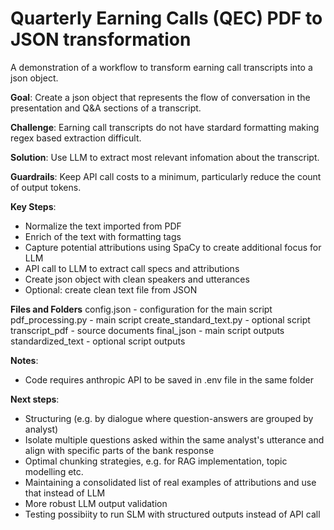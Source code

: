 # Quarterly Earning Calls (QEC) PDF to JSON transformation

A demonstration of a workflow to transform earning call transcripts into a json object.

**Goal**: Create a json object that represents the flow of conversation in the presentation and Q&A sections of a transcript.

**Challenge**: Earning call transcripts do not have stardard formatting making regex based extraction difficult.

**Solution**: Use LLM to extract most relevant infomation about the transcript.

**Guardrails**: Keep API call costs to a minimum, particularly reduce the count of output tokens.

**Key Steps**:
- Normalize the text imported from PDF
- Enrich of the text with formatting tags
- Capture potential attributions using SpaCy to create additional focus for LLM
- API call to LLM to extract call specs and attributions
- Create json object with clean speakers and utterances
- Optional: create clean text file from JSON

**Files and Folders**
config.json - configuration for the main script
pdf_processing.py - main script
create_standard_text.py - optional script
transcript_pdf - source documents
final_json - main script outputs
standardized_text - optional script outputs

**Notes**:
- Code requires anthropic API to be saved in .env file in the same folder

**Next steps**:
- Structuring (e.g. by dialogue where question-answers are grouped by analyst)
- Isolate multiple questions asked within the same analyst's utterance and align with specific parts of the bank response
- Optimal chunking strategies, e.g. for RAG implementation, topic modelling etc.
- Maintaining a consolidated list of real examples of attributions and use that instead of LLM
- More robust LLM output validation
- Testing possibiity to run SLM with structured outputs instead of API call